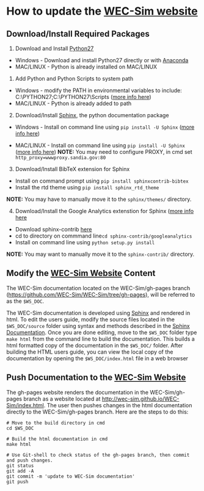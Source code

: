 
# How to update the [WEC-Sim website](http://wec-sim.github.io/WEC-Sim)

## Download/Install Required Packages
1. Download and Install [Python27](https://www.python.org/downloads/)
  * Windows - Download and install Python27 directly or with [Anaconda](https://www.continuum.io/downloads )
  * MAC/LINUX -  Python is already installed on MAC/LINUX 

1. Add Python and Python Scripts to system path
  * Windows - modify the PATH in environmental variables to include: C:\PYTHON27;C:\PYTHON27\Scripts ([more info here](http://stackoverflow.com/questions/3701646/how-to-add-to-the-pythonpath-in-windows-7))
  * MAC/LINUX -  Python is already added to path

2. Download/Install [Sphinx](http://www.sphinx-doc.org/en/stable/index.html), the python documentation package
  * Windows - Install on command line using ``pip install -U Sphinx`` ([more info here](http://sphinx-doc.org/latest/install.html#windows-install-python-and-sphinx))

  * MAC/LINUX - Install on command line using ``pip install -U Sphinx`` ([more info here](http://www.sphinx-doc.org/en/stable/install.html#mac-os-x-install-sphinx-using-macports))
 **NOTE:** You may need to configure PROXY, in cmd set ``http_proxy=wwwproxy.sandia.gov:80``

3. Download/Install BibTeX extension for Sphinx
  * Install on command prompt using ``pip install sphinxcontrib-bibtex``
  * Install the rtd theme using ``pip install sphinx_rtd_theme``
 
 **NOTE:** You may have to manually move it to the ``sphinx/themes/`` directory.

4. Download/Install the Google Analytics extenstion for Sphinx ([more info here](http://www.milos.curuvija.com/miscellaneous/sphinx/sphinx_google_analytics_integration.html#)
  * Download sphinx-contrib [here](https://bitbucket.org/birkenfeld/sphinx-contrib/)
  * cd to directory on commmand line``cd sphinx-contrib/googleanalytics`` 
  * Install on command line using ``python setup.py install`` 

 **NOTE:** You may want to manually move it to the ``sphinx-contrib/`` directory.

## Modify the [WEC-Sim Website](http://wec-sim.github.io/WEC-Sim) Content
The WEC-Sim documentation located on the WEC-Sim/gh-pages branch (https://github.com/WEC-Sim/WEC-Sim/tree/gh-pages), will be referred to as the ``$WS_DOC``.

The WEC-Sim documentation is developed using [Sphinx](http://sphinx-doc.org/) and rendered in html. To edit  the users guide, modify the source files located in the ``$WS_DOC/source`` folder using syntax and methods described in the [Sphinx Documentation](http://sphinx-doc.org/contents.html). Once you are done editing, move to the ``$WS_DOC`` folder type ``make html`` from the command line to build the documentation. This builds a html formatted copy of the documentation in the ``$WS_DOC/`` folder. After building the HTML users guide, you can view the local copy of the documentation by opening the ``$WS_DOC/index.html`` file in a web browser

## Push Documentation to the [WEC-Sim Website](http://wec-sim.github.io/WEC-Sim)
The gh-pages website renders the documentation in the WEC-Sim/gh-pages branch as a website located at http://wec-sim.github.io/WEC-Sim/index.html. The user then pushes changes in the html documentation directly to the WEC-Sim/gh-pages branch. Here are the steps to do this:

  ```Shell
  # Move to the build directory in cmd
  cd $WS_DOC

  # Build the html documentation in cmd
  make html

  # Use Git-shell to check status of the gh-pages branch, then commit and push changes. 
  git status
  git add -A
  git commit -m 'update to WEC-Sim documentation'
  git push
  ```


